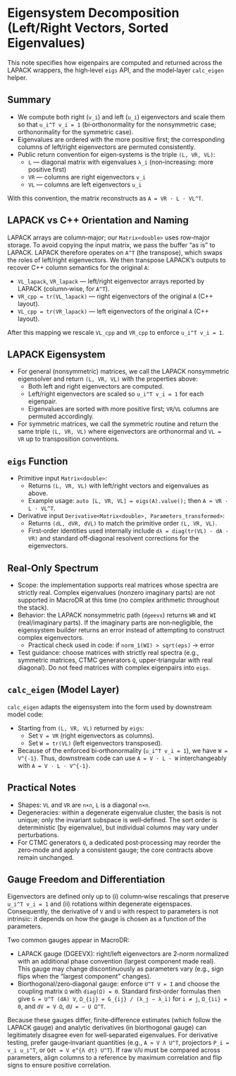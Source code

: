 # Eigensystem Decomposition (Left/Right Vectors, Sorted Eigenvalues)

This note specifies how eigenpairs are computed and returned across the LAPACK wrappers, the high‑level `eigs` API, and the model‑layer `calc_eigen` helper.

## Summary

- We compute both right (`v_i`) and left (`u_i`) eigenvectors and scale them so that `u_i^T v_i = 1` (bi‑orthonormality for the nonsymmetric case; orthonormality for the symmetric case).
- Eigenvalues are ordered with the more positive first; the corresponding columns of left/right eigenvectors are permuted consistently.
- Public return convention for eigen‑systems is the triple `(L, VR, VL)`:
  - `L` — diagonal matrix with eigenvalues `λ_i` (non‑increasing: more positive first)
  - `VR` — columns are right eigenvectors `v_i`
  - `VL` — columns are left eigenvectors `u_i`

With this convention, the matrix reconstructs as `A = VR · L · VL^T`.

## LAPACK vs C++ Orientation and Naming

LAPACK arrays are column‑major; our `Matrix<double>` uses row‑major storage. To avoid copying the input matrix, we pass the buffer “as is” to LAPACK. LAPACK therefore operates on `A^T` (the transpose), which swaps the roles of left/right eigenvectors. We then transpose LAPACK’s outputs to recover C++ column semantics for the original `A`:

- `VL_lapack`, `VR_lapack` — left/right eigenvector arrays reported by LAPACK (column‑wise, for `A^T`).
- `VR_cpp = tr(VL_lapack)` — right eigenvectors of the original `A` (C++ layout).
- `VL_cpp = tr(VR_lapack)` — left  eigenvectors of the original `A` (C++ layout).

After this mapping we rescale `VL_cpp` and `VR_cpp` to enforce `u_i^T v_i = 1`.

## LAPACK Eigensystem

- For general (nonsymmetric) matrices, we call the LAPACK nonsymmetric eigensolver and return `(L, VR, VL)` with the properties above:
  - Both left and right eigenvectors are computed.
  - Left/right eigenvectors are scaled so `u_i^T v_i = 1` for each eigenpair.
  - Eigenvalues are sorted with more positive first; `VR`/`VL` columns are permuted accordingly.
- For symmetric matrices, we call the symmetric routine and return the same triple `(L, VR, VL)` where eigenvectors are orthonormal and `VL = VR` up to transposition conventions.

## `eigs` Function

- Primitive input `Matrix<double>`:
  - Returns `(L, VR, VL)` with left/right vectors and eigenvalues as above.
  - Example usage: `auto [L, VR, VL] = eigs(A).value();` then `A ≈ VR · L · VL^T`.
- Derivative input `Derivative<Matrix<double>, Parameters_transformed>`:
  - Returns `(dL, dVR, dVL)` to match the primitive order `(L, VR, VL)`.
  - First‑order identities used internally include `dλ = diag(tr(VL) · dA · VR)` and standard off‑diagonal resolvent corrections for the eigenvectors.

## Real‑Only Spectrum

- Scope: the implementation supports real matrices whose spectra are strictly real. Complex
  eigenvalues (nonzero imaginary parts) are not supported in MacroDR at this time (no complex
  arithmetic throughout the stack).
- Behavior: the LAPACK nonsymmetric path (`dgeevx`) returns `WR` and `WI` (real/imaginary parts). If
  the imaginary parts are non‑negligible, the eigensystem builder returns an error instead of
  attempting to construct complex eigenvectors.
  - Practical check used in code: if `norm_1(WI) > sqrt(eps)` → error
- Test guidance: choose matrices with strictly real spectra (e.g., symmetric matrices, CTMC
  generators `Q`, upper‑triangular with real diagonal). Do not feed matrices with complex eigenpairs
  into `eigs`.

## `calc_eigen` (Model Layer)

`calc_eigen` adapts the eigensystem into the form used by downstream model code:

- Starting from `(L, VR, VL)` returned by `eigs`:
  - Set `V = VR` (right eigenvectors as columns).
  - Set `W = tr(VL)` (left eigenvectors transposed).
- Because of the enforced bi‑orthonormality (`u_i^T v_i = 1`), we have `W = V^{-1}`. Thus, downstream code can use `A = V · L · W` interchangeably with `A = V · L · V^{-1}`.

## Practical Notes

- Shapes: `VL` and `VR` are `n×n`, `L` is a diagonal `n×n`.
- Degeneracies: within a degenerate eigenvalue cluster, the basis is not unique; only the invariant subspace is well‑defined. The sort order is deterministic (by eigenvalue), but individual columns may vary under perturbations.
- For CTMC generators `Q`, a dedicated post‑processing may reorder the zero‑mode and apply a consistent gauge; the core contracts above remain unchanged.

## Gauge Freedom and Differentiation

Eigenvectors are defined only up to (i) column‑wise rescalings that preserve `u_i^T v_i = 1` and (ii)
rotations within degenerate eigenspaces. Consequently, the derivative of `V` and `U` with respect to
parameters is not intrinsic: it depends on how the gauge is chosen as a function of the parameters.

Two common gauges appear in MacroDR:

- LAPACK gauge (DGEEVX): right/left eigenvectors are 2‑norm normalized with an additional phase
  convention (largest component made real). This gauge may change discontinuously as parameters vary
  (e.g., sign flips when the “largest component” changes).
- Biorthogonal/zero‑diagonal gauge: enforce `U^T V = I` and choose the coupling matrix `Ω` with
  `diag(Ω) = 0`. Standard first‑order formulas then give `G = U^T (dA) V`, `Ω_{ij} = G_{ij} / (λ_j − λ_i)`
  for `i ≠ j`, `Ω_{ii} = 0`, and `dV = V Ω`, `dU = − U Ω^T`.

Because these gauges differ, finite‑difference estimates (which follow the LAPACK gauge) and analytic
derivatives (in biorthogonal gauge) can legitimately disagree even for well‑separated eigenvalues.
For derivative testing, prefer gauge‑invariant quantities (e.g., `A ≈ V Λ U^T`, projectors
`P_i = v_i u_i^T`, or `Qdt = V e^{Λ dt} U^T`). If raw `V`/`U` must be compared across parameters,
align columns to a reference by maximum correlation and flip signs to ensure positive correlation.

